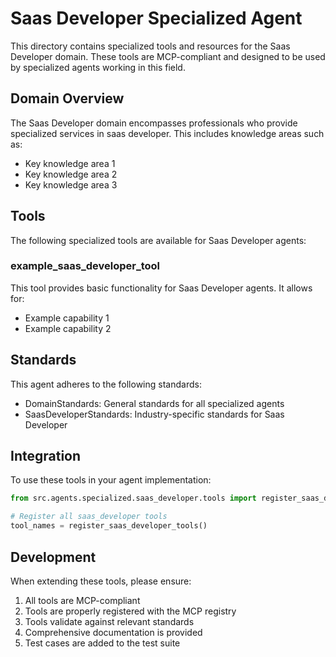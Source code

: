 # Saas Developer Specialized Agent

This directory contains specialized tools and resources for the Saas Developer domain. These tools are MCP-compliant and designed to be used by specialized agents working in this field.

## Domain Overview

The Saas Developer domain encompasses professionals who provide specialized services in saas developer. This includes knowledge areas such as:

- Key knowledge area 1
- Key knowledge area 2
- Key knowledge area 3

## Tools

The following specialized tools are available for Saas Developer agents:

### example_saas_developer_tool

This tool provides basic functionality for Saas Developer agents. It allows for:

- Example capability 1
- Example capability 2

## Standards

This agent adheres to the following standards:

- DomainStandards: General standards for all specialized agents
- SaasDeveloperStandards: Industry-specific standards for Saas Developer

## Integration

To use these tools in your agent implementation:

```python
from src.agents.specialized.saas_developer.tools import register_saas_developer_tools

# Register all saas_developer tools
tool_names = register_saas_developer_tools()
```

## Development

When extending these tools, please ensure:

1. All tools are MCP-compliant
2. Tools are properly registered with the MCP registry
3. Tools validate against relevant standards
4. Comprehensive documentation is provided
5. Test cases are added to the test suite
